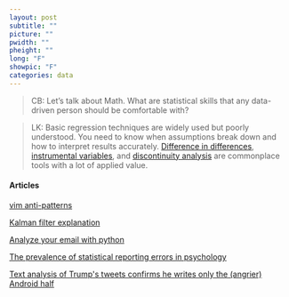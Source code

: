 ```yaml
---
layout: post
subtitle: ""
picture: ""
pwidth: ""
pheight: ""
long: "F"
showpic: "F"
categories: data
---
```


> CB: Let’s talk about Math. What are statistical skills that any data-driven person should be comfortable with?

> LK: Basic regression techniques are widely used but poorly understood. You need
to know when assumptions break down and how to interpret results accurately. [Difference in differences](http://en.wikipedia.org/wiki/Difference_in_differences), [instrumental variables](http://en.wikipedia.org/wiki/Instrumental_variable), and [discontinuity analysis](http://en.wikipedia.org/wiki/Regression_discontinuity_design)
are commonplace tools with a lot of applied value.

#### Articles

[vim anti-patterns](https://sanctum.geek.nz/arabesque/vim-anti-patterns/)

[Kalman filter explanation](https://www.cl.cam.ac.uk/~rmf25/papers/Understanding%20the%20Basis%20of%20the%20Kalman%20Filter.pdf)

[Analyze your email with python](http://moderndata.plot.ly/analyze-your-gmail-inbox-in-ipython-notebook/)

[The prevalence of statistical reporting errors in psychology ](https://mbnuijten.com/statcheck/)

[Text analysis of Trump's tweets confirms he writes only the (angrier) Android half](http://varianceexplained.org/r/trump-tweets/)
